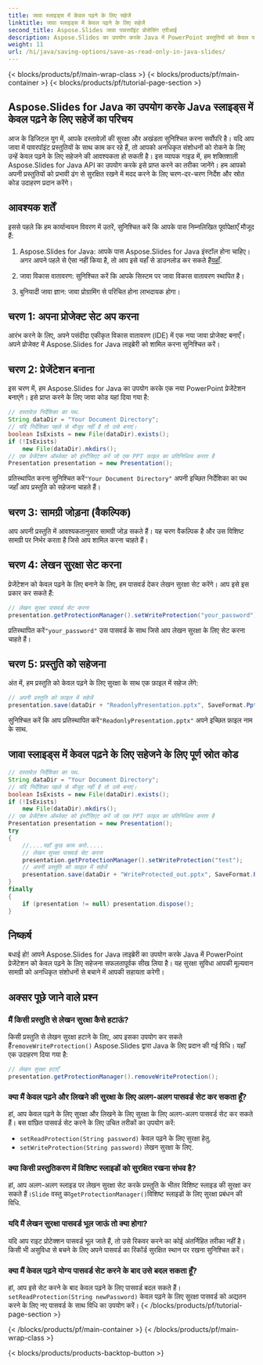 ```yaml
---
title: जावा स्लाइड्स में केवल पढ़ने के लिए सहेजें
linktitle: जावा स्लाइड्स में केवल पढ़ने के लिए सहेजें
second_title: Aspose.Slides जावा पावरपॉइंट प्रोसेसिंग एपीआई
description: Aspose.Slides का उपयोग करके Java में PowerPoint प्रस्तुतियों को केवल पढ़ने के लिए सहेजना सीखें। चरण-दर-चरण निर्देशों और कोड उदाहरणों के साथ अपनी सामग्री को सुरक्षित रखें।
weight: 11
url: /hi/java/saving-options/save-as-read-only-in-java-slides/
---
```


{< blocks/products/pf/main-wrap-class >}
{< blocks/products/pf/main-container >}
{< blocks/products/pf/tutorial-page-section >}


## Aspose.Slides for Java का उपयोग करके Java स्लाइड्स में केवल पढ़ने के लिए सहेजें का परिचय

आज के डिजिटल युग में, आपके दस्तावेज़ों की सुरक्षा और अखंडता सुनिश्चित करना सर्वोपरि है। यदि आप जावा में पावरपॉइंट प्रस्तुतियों के साथ काम कर रहे हैं, तो आपको अनधिकृत संशोधनों को रोकने के लिए उन्हें केवल पढ़ने के लिए सहेजने की आवश्यकता हो सकती है। इस व्यापक गाइड में, हम शक्तिशाली Aspose.Slides for Java API का उपयोग करके इसे प्राप्त करने का तरीका जानेंगे। हम आपको अपनी प्रस्तुतियों को प्रभावी ढंग से सुरक्षित रखने में मदद करने के लिए चरण-दर-चरण निर्देश और स्रोत कोड उदाहरण प्रदान करेंगे।

## आवश्यक शर्तें

इससे पहले कि हम कार्यान्वयन विवरण में उतरें, सुनिश्चित करें कि आपके पास निम्नलिखित पूर्वापेक्षाएँ मौजूद हैं:

1.  Aspose.Slides for Java: आपके पास Aspose.Slides for Java इंस्टॉल होना चाहिए। अगर आपने पहले से ऐसा नहीं किया है, तो आप इसे यहाँ से डाउनलोड कर सकते हैं[यहाँ](https://releases.aspose.com/slides/java/).

2. जावा विकास वातावरण: सुनिश्चित करें कि आपके सिस्टम पर जावा विकास वातावरण स्थापित है।

3. बुनियादी जावा ज्ञान: जावा प्रोग्रामिंग से परिचित होना लाभदायक होगा।

## चरण 1: अपना प्रोजेक्ट सेट अप करना

आरंभ करने के लिए, अपने पसंदीदा एकीकृत विकास वातावरण (IDE) में एक नया जावा प्रोजेक्ट बनाएँ। अपने प्रोजेक्ट में Aspose.Slides for Java लाइब्रेरी को शामिल करना सुनिश्चित करें।

## चरण 2: प्रेजेंटेशन बनाना

इस चरण में, हम Aspose.Slides for Java का उपयोग करके एक नया PowerPoint प्रेजेंटेशन बनाएंगे। इसे प्राप्त करने के लिए जावा कोड यहां दिया गया है:

```java
// दस्तावेज़ निर्देशिका का पथ.
String dataDir = "Your Document Directory";
// यदि निर्देशिका पहले से मौजूद नहीं है तो उसे बनाएं।
boolean IsExists = new File(dataDir).exists();
if (!IsExists)
    new File(dataDir).mkdirs();
// एक प्रेजेंटेशन ऑब्जेक्ट को इंस्टैंसिएट करें जो एक PPT फ़ाइल का प्रतिनिधित्व करता है
Presentation presentation = new Presentation();
```

 प्रतिस्थापित करना सुनिश्चित करें`"Your Document Directory"` अपनी इच्छित निर्देशिका का पथ जहाँ आप प्रस्तुति को सहेजना चाहते हैं।

## चरण 3: सामग्री जोड़ना (वैकल्पिक)

आप अपनी प्रस्तुति में आवश्यकतानुसार सामग्री जोड़ सकते हैं। यह चरण वैकल्पिक है और उस विशिष्ट सामग्री पर निर्भर करता है जिसे आप शामिल करना चाहते हैं।

## चरण 4: लेखन सुरक्षा सेट करना

प्रेजेंटेशन को केवल पढ़ने के लिए बनाने के लिए, हम पासवर्ड देकर लेखन सुरक्षा सेट करेंगे। आप इसे इस प्रकार कर सकते हैं:

```java
// लेखन सुरक्षा पासवर्ड सेट करना
presentation.getProtectionManager().setWriteProtection("your_password");
```

 प्रतिस्थापित करें`"your_password"` उस पासवर्ड के साथ जिसे आप लेखन सुरक्षा के लिए सेट करना चाहते हैं।

## चरण 5: प्रस्तुति को सहेजना

अंत में, हम प्रस्तुति को केवल पढ़ने के लिए सुरक्षा के साथ एक फ़ाइल में सहेज लेंगे:

```java
// अपनी प्रस्तुति को फ़ाइल में सहेजें
presentation.save(dataDir + "ReadonlyPresentation.pptx", SaveFormat.Pptx);
```

 सुनिश्चित करें कि आप प्रतिस्थापित करें`"ReadonlyPresentation.pptx"` अपने इच्छित फ़ाइल नाम के साथ.

## जावा स्लाइड्स में केवल पढ़ने के लिए सहेजने के लिए पूर्ण स्रोत कोड

```java
// दस्तावेज़ निर्देशिका का पथ.
String dataDir = "Your Document Directory";
// यदि निर्देशिका पहले से मौजूद नहीं है तो उसे बनाएं।
boolean IsExists = new File(dataDir).exists();
if (!IsExists)
	new File(dataDir).mkdirs();
// एक प्रेजेंटेशन ऑब्जेक्ट को इंस्टैंसिएट करें जो एक PPT फ़ाइल का प्रतिनिधित्व करता है
Presentation presentation = new Presentation();
try
{
	//....यहाँ कुछ काम करो.....
	// लेखन सुरक्षा पासवर्ड सेट करना
	presentation.getProtectionManager().setWriteProtection("test");
	// अपनी प्रस्तुति को फ़ाइल में सहेजें
	presentation.save(dataDir + "WriteProtected_out.pptx", SaveFormat.Pptx);
}
finally
{
	if (presentation != null) presentation.dispose();
}
```

## निष्कर्ष

बधाई हो! आपने Aspose.Slides for Java लाइब्रेरी का उपयोग करके Java में PowerPoint प्रेजेंटेशन को केवल पढ़ने के लिए सहेजना सफलतापूर्वक सीख लिया है। यह सुरक्षा सुविधा आपकी मूल्यवान सामग्री को अनधिकृत संशोधनों से बचाने में आपकी सहायता करेगी।

## अक्सर पूछे जाने वाले प्रश्न

### मैं किसी प्रस्तुति से लेखन सुरक्षा कैसे हटाऊं?

 किसी प्रस्तुति से लेखन सुरक्षा हटाने के लिए, आप इसका उपयोग कर सकते हैं`removeWriteProtection()` Aspose.Slides द्वारा Java के लिए प्रदान की गई विधि। यहाँ एक उदाहरण दिया गया है:

```java
// लेखन सुरक्षा हटाएँ
presentation.getProtectionManager().removeWriteProtection();
```

### क्या मैं केवल पढ़ने और लिखने की सुरक्षा के लिए अलग-अलग पासवर्ड सेट कर सकता हूँ?

हां, आप केवल पढ़ने के लिए सुरक्षा और लिखने के लिए सुरक्षा के लिए अलग-अलग पासवर्ड सेट कर सकते हैं। बस वांछित पासवर्ड सेट करने के लिए उचित तरीकों का उपयोग करें:

- `setReadProtection(String password)` केवल पढ़ने के लिए सुरक्षा हेतु.
- `setWriteProtection(String password)` लेखन सुरक्षा के लिए.

### क्या किसी प्रस्तुतिकरण में विशिष्ट स्लाइडों को सुरक्षित रखना संभव है?

 हां, आप अलग-अलग स्लाइड पर लेखन सुरक्षा सेट करके प्रस्तुति के भीतर विशिष्ट स्लाइड की सुरक्षा कर सकते हैं।`Slide` वस्तु का`getProtectionManager()`विशिष्ट स्लाइडों के लिए सुरक्षा प्रबंधन की विधि.

### यदि मैं लेखन सुरक्षा पासवर्ड भूल जाऊं तो क्या होगा?

यदि आप राइट प्रोटेक्शन पासवर्ड भूल जाते हैं, तो उसे रिकवर करने का कोई अंतर्निहित तरीका नहीं है। किसी भी असुविधा से बचने के लिए अपने पासवर्ड का रिकॉर्ड सुरक्षित स्थान पर रखना सुनिश्चित करें।

### क्या मैं केवल पढ़ने योग्य पासवर्ड सेट करने के बाद उसे बदल सकता हूँ?

 हां, आप इसे सेट करने के बाद केवल पढ़ने के लिए पासवर्ड बदल सकते हैं।`setReadProtection(String newPassword)` केवल पढ़ने के लिए सुरक्षा पासवर्ड को अद्यतन करने के लिए नए पासवर्ड के साथ विधि का उपयोग करें।
{< /blocks/products/pf/tutorial-page-section >}

{< /blocks/products/pf/main-container >}
{< /blocks/products/pf/main-wrap-class >}

{< blocks/products/products-backtop-button >}
